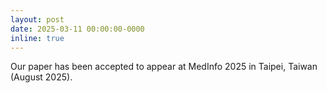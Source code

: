 ```yaml
---
layout: post
date: 2025-03-11 00:00:00-0000
inline: true
---
```


Our paper has been accepted to appear at MedInfo 2025
in Taipei, Taiwan (August 2025).
